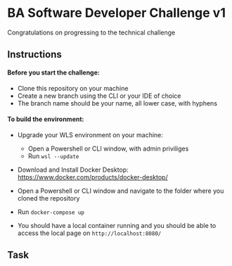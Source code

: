 # BA Software Developer Challenge v1

Congratulations on progressing to the technical challenge

## Instructions
#### Before you start the challenge:
* Clone this repository on your machine
* Create a new branch using the CLI or your IDE of choice
* The branch name should be your name, all lower case, with hyphens
#### To build the environment:
* Upgrade your WLS environment on your machine:
  * Open a Powershell or CLI window, with admin priviliges
  * Run `wsl --update`
  
* Download and Install Docker Desktop: https://www.docker.com/products/docker-desktop/
* Open a Powershell or CLI window and navigate to the folder where you cloned the repository
* Run `docker-compose up`
* You should have a local container running and you should be able to access the local page on `http://localhost:8080/`

## Task

